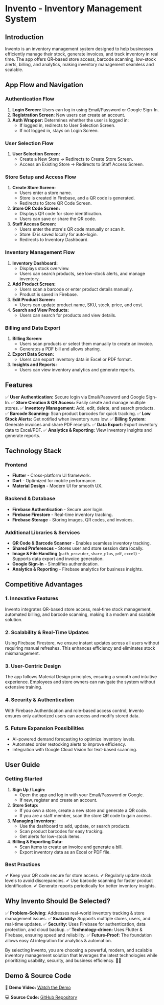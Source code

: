 # Invento - Inventory Management System

## Introduction
Invento is an inventory management system designed to help businesses efficiently manage their stock, generate invoices, and track inventory in real time. The app offers QR-based store access, barcode scanning, low-stock alerts, billing, and analytics, making inventory management seamless and scalable.

## App Flow and Navigation

### Authentication Flow
1. **Login Screen:** Users can log in using Email/Password or Google Sign-In.
2. **Registration Screen:** New users can create an account.
3. **Auth Wrapper:** Determines whether the user is logged in:
    - If logged in, redirects to User Selection Screen.
    - If not logged in, stays on Login Screen.

### User Selection Flow
1. **User Selection Screen:**
    - Create a New Store → Redirects to Create Store Screen.
    - Access an Existing Store → Redirects to Staff Access Screen.

### Store Setup and Access Flow
1. **Create Store Screen:**
    - Users enter a store name.
    - Store is created in Firebase, and a QR code is generated.
    - Redirects to Store QR Code Screen.
2. **Store QR Code Screen:**
    - Displays QR code for store identification.
    - Users can save or share the QR code.
3. **Staff Access Screen:**
    - Users enter the store's QR code manually or scan it.
    - Store ID is saved locally for auto-login.
    - Redirects to Inventory Dashboard.

### Inventory Management Flow
1. **Inventory Dashboard:**
    - Displays stock overview.
    - Users can search products, see low-stock alerts, and manage inventory.
2. **Add Product Screen:**
    - Users scan a barcode or enter product details manually.
    - Product is saved in Firebase.
3. **Edit Product Screen:**
    - Users can update product name, SKU, stock, price, and cost.
4. **Search and View Products:**
    - Users can search for products and view details.

### Billing and Data Export
1. **Billing Screen:**
    - Users scan products or select them manually to create an invoice.
    - Generates a PDF bill and allows sharing.
2. **Export Data Screen:**
    - Users can export inventory data in Excel or PDF format.
3. **Insights and Reports:**
    - Users can view inventory analytics and generate reports.

## Features
✅ **User Authentication:** Secure login via Email/Password and Google Sign-In.
✅ **Store Creation & QR Access:** Easily create and manage multiple stores.
✅ **Inventory Management:** Add, edit, delete, and search products.
✅ **Barcode Scanning:** Scan product barcodes for quick tracking.
✅ **Low Stock Alerts:** Get notified when inventory runs low.
✅ **Billing System:** Generate invoices and share PDF receipts.
✅ **Data Export:** Export inventory data to Excel/PDF.
✅ **Analytics & Reporting:** View inventory insights and generate reports.

## Technology Stack

### Frontend
- **Flutter** - Cross-platform UI framework.
- **Dart** - Optimized for mobile performance.
- **Material Design** - Modern UI for smooth UX.

### Backend & Database
- **Firebase Authentication** - Secure user login.
- **Firebase Firestore** - Real-time inventory tracking.
- **Firebase Storage** - Storing images, QR codes, and invoices.

### Additional Libraries & Services
- **QR Code & Barcode Scanner** - Enables seamless inventory tracking.
- **Shared Preferences** - Stores user and store session data locally.
- **Image & File Handling** (`path_provider`, `share_plus`, `pdf`, `excel`) - Supports data export and invoice generation.
- **Google Sign-In** - Simplifies authentication.
- **Analytics & Reporting** - Firebase analytics for business insights.

## Competitive Advantages
### 1. Innovative Features
Invento integrates QR-based store access, real-time stock management, automated billing, and barcode scanning, making it a modern and scalable solution.

### 2. Scalability & Real-Time Updates
Using Firebase Firestore, we ensure instant updates across all users without requiring manual refreshes. This enhances efficiency and eliminates stock mismanagement.

### 3. User-Centric Design
The app follows Material Design principles, ensuring a smooth and intuitive experience. Employees and store owners can navigate the system without extensive training.

### 4. Security & Authentication
With Firebase Authentication and role-based access control, Invento ensures only authorized users can access and modify stored data.

### 5. Future Expansion Possibilities
- AI-powered demand forecasting to optimize inventory levels.
- Automated order restocking alerts to improve efficiency.
- Integration with Google Cloud Vision for text-based scanning.

## User Guide
### Getting Started
1. **Sign Up / Login:**
    - Open the app and log in with your Email/Password or Google.
    - If new, register and create an account.
2. **Store Setup:**
    - If you own a store, create a new store and generate a QR code.
    - If you are a staff member, scan the store QR code to gain access.
3. **Managing Inventory:**
    - Use the dashboard to add, update, or search products.
    - Scan product barcodes for easy tracking.
    - Get alerts for low-stock items.
4. **Billing & Exporting Data:**
    - Scan items to create an invoice and generate a bill.
    - Export inventory data as an Excel or PDF file.

### Best Practices
✔ Keep your QR code secure for store access.
✔ Regularly update stock levels to avoid discrepancies.
✔ Use barcode scanning for faster product identification.
✔ Generate reports periodically for better inventory insights.

## Why Invento Should Be Selected?
✅ **Problem-Solving:** Addresses real-world inventory tracking & store management issues.
✅ **Scalability:** Supports multiple stores, users, and real-time updates.
✅ **Security:** Uses Firebase for authentication, data protection, and cloud backup.
✅ **Technology-driven:** Uses Flutter & Firebase, ensuring speed and reliability.
✅ **Future-Proof:** The foundation allows easy AI integration for analytics & automation.

By selecting Invento, you are choosing a powerful, modern, and scalable inventory management solution that leverages the latest technologies while prioritizing usability, security, and business efficiency. 🚀🔥

## Demo & Source Code
🎥 **Demo Video:**
[Watch the Demo](https://www.youtube.com/watch?v=1E5ne-VZulw)

💻 **Source Code:**
[GitHub Repository](https://github.com/JahnviAghera/invento)

